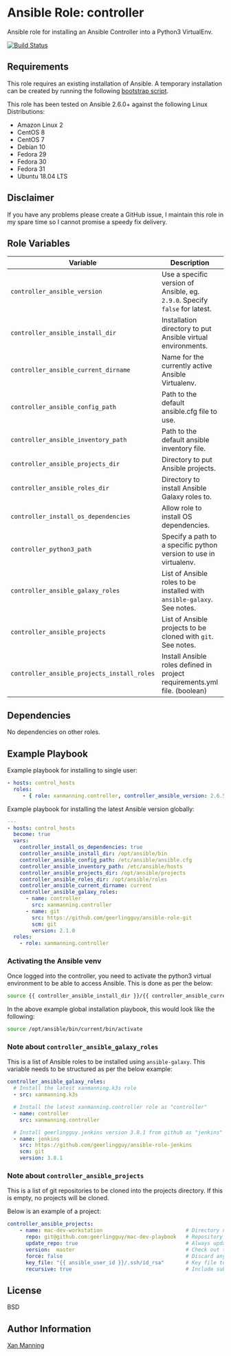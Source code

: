 # Ansible Role: controller

Ansible role for installing an Ansible Controller into a Python3 VirtualEnv.

[![Build Status](https://www.travis-ci.org/PyratLabs/ansible-role-controller.svg?branch=master)](https://www.travis-ci.org/PyratLabs/ansible-role-controller)

## Requirements

This role requires an existing installation of Ansible. A temporary installation
can be created by running the following [bootstrap script](bootstrap.sh).

This role has been tested on Ansible 2.6.0+ against the following Linux Distributions:

  - Amazon Linux 2
  - CentOS 8
  - CentOS 7
  - Debian 10
  - Fedora 29
  - Fedora 30
  - Fedora 31
  - Ubuntu 18.04 LTS

## Disclaimer

If you have any problems please create a GitHub issue, I maintain this role in
my spare time so I cannot promise a speedy fix delivery.

## Role Variables


| Variable                                    | Description                                                                 | Default Value             |
|---------------------------------------------|-----------------------------------------------------------------------------|---------------------------|
| `controller_ansible_version`                | Use a specific version of Ansible, eg. `2.9.0`. Specify `false` for latest. | `false`                   |
| `controller_ansible_install_dir`            | Installation directory to put Ansible virtual environments.                 | `$HOME/ansible`           |
| `controller_ansible_current_dirname`        | Name for the currently active Ansible Virtualenv.                           | current                   |
| `controller_ansible_config_path`            | Path to the default ansible.cfg file to use.                                | `$HOME/.ansible.cfg`      |
| `controller_ansible_inventory_path`         | Path to the default ansible inventory file.                                 | `$HOME/ansible/hosts.yml` |
| `controller_ansible_projects_dir`           | Directory to put Ansible projects.                                          | `$HOME/projects`          |
| `controller_ansible_roles_dir`              | Directory to install Ansible Galaxy roles to.                               | `$HOME/.ansible/roles`    |
| `controller_install_os_dependencies`        | Allow role to install OS dependencies.                                      | `false`                   |
| `controller_python3_path`                   | Specify a path to a specific python version to use in virtualenv.           | _NULL_                    |
| `controller_ansible_galaxy_roles`           | List of Ansible roles to be installed with `ansible-galaxy`. See notes.     | _NULL_                    |
| `controller_ansible_projects`               | List of Ansible projects to be cloned with `git`. See notes.                | _NULL_                    |
| `controller_ansible_projects_install_roles` | Install Ansible roles defined in project requirements.yml file. (boolean)   | `false`                    |

## Dependencies

No dependencies on other roles.

## Example Playbook

Example playbook for installing to single user:

```yaml
- hosts: control_hosts
  roles:
     - { role: xanmanning.controller, controller_ansible_version: 2.6.5 }
```

Example playbook for installing the latest Ansible version globally:

```yaml
---
- hosts: control_hosts
  become: true
  vars:
    controller_install_os_dependencies: true
    controller_ansible_install_dir: /opt/ansible/bin
    controller_ansible_config_path: /etc/ansible/ansible.cfg
    controller_ansible_inventory_path: /etc/ansible/hosts
    controller_ansible_projects_dir: /opt/ansible/projects
    controller_ansible_roles_dir: /opt/ansible/roles
    controller_ansible_current_dirname: current
    controller_ansible_galaxy_roles:
      - name: controller
        src: xanmanning.controller
      - name: git
        src: https://github.com/geerlingguy/ansible-role-git
        scm: git
        version: 2.1.0
  roles:
    - role: xanmanning.controller
```

### Activating the Ansible venv

Once logged into the controller, you need to activate the python3 virtual
environment to be able to access Ansible. This is done as per the below:

```bash
source {{ controller_ansible_install_dir }}/{{ controller_ansible_current_dirname }}/bin/activate
```

In the above example global installation playbook, this would look like the
following:

```bash
source /opt/ansible/bin/current/bin/activate
```

### Note about `controller_ansible_galaxy_roles`

This is a list of Ansible roles to be installed using `ansible-galaxy`. This
variable needs to be structured as per the below example:

```yaml
controller_ansible_galaxy_roles:
  # Install the latest xanmanning.k3s role
  - src: xanmanning.k3s

  # Install the latest xanmanning.controller role as "controller"
  - name: controller
    src: xanmanning.controller

  # Install geerlingguy.jenkins version 3.8.1 from github as "jenkins"
  - name: jenkins
    src: https://github.com/geerlingguy/ansible-role-jenkins
    scm: git
    version: 3.8.1
```

### Note about `controller_ansible_projects`

This is a list of git repositories to be cloned into the projects directory.
If this is empty, no projects will be cloned.

Below is an example of a project:

```yaml
controller_ansible_projects:
    - name: mac-dev-workstation                           # Directory name to clone into
      repo: git@github.com:geerlingguy/mac-dev-playbook   # Repository to clone
      update_repo: true                                   # Always update local copy of repo
      version:  master                                    # Check out this version of the repo
      force: false                                        # Discard any existing working copy of the repo
      key_file: "{{ ansible_user_id }}/.ssh/id_rsa"       # Key file to use to clone the repo
      recursive: true                                     # Include submodules in clone
```

## License

BSD

## Author Information

[Xan Manning](https://xanmanning.co.uk/)
